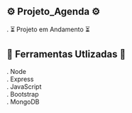 ## ⚙️ Projeto_Agenda ⚙️ ##

. ⏳ Projeto em Andamento ⏳ <br>

## 🔨 Ferramentas Utlizadas 🔨 ##

. Node <br>
. Express <br>
. JavaScript <br>
. Bootstrap <br>
. MongoDB
